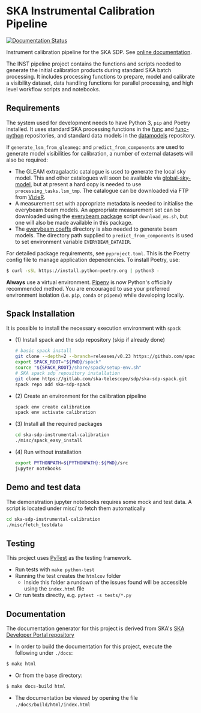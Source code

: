 SKA Instrumental Calibration Pipeline
=====================================

[![Documentation Status](https://readthedocs.org/projects/ska-telescope-ska-sdp-instrumental-calibration/badge/?version=latest)](https://ska-telescope-ska-sdp-instrumental-calibration.readthedocs.io/en/latest/?badge=latest)

Instrument calibration pipeline for the SKA SDP. See
[online documentation](https://ska-telescope-ska-sdp-instrumental-calibration.readthedocs.io/en/latest).

The INST pipeline project contains the functions and scripts needed to generate the
initial calibration products during standard SKA batch processing. It includes
processing functions to prepare, model and calibrate a visibility dataset, data
handling functions for parallel processing, and high level workflow scripts and
notebooks.

Requirements
------------

The system used for development needs to have Python 3, `pip` and Poetry installed.
It uses standard SKA processing functions in the
[func](https://developer.skao.int/projects/ska-sdp-func/en/) and
[func-python](https://developer.skao.int/projects/ska-sdp-func-python/en/)
repositories, and standard data models in the
[datamodels](https://developer.skao.int/projects/ska-sdp-datamodels/en/) repository.

If `generate_lsm_from_gleamegc` and `predict_from_components` are used to generate
model visibilities for calibration, a number of external datasets will also be
required:

 * The GLEAM extragalactic catalogue is used to generate the local sky model. This and
   other catalogues will soon be available via
   [global-sky-model](https://developer.skao.int/projects/ska-sdp-global-sky-model/en/),
   but at present a hard copy is needed to use `processing_tasks.lsm_tmp`. The
   catalogue can be downloaded via FTP from
   [VizieR](https://cdsarc.cds.unistra.fr/viz-bin/cat/VIII/100).
 * A measurement set with appropriate metadata is needed to initialise the everybeam
   beam models. An appropriate measurement set can be downloaded using the
   [everybeam package](https://gitlab.com/ska-telescope/sdp/ska-sdp-func-everybeam/)
   script `download_ms.sh`, but one will also be made available in this package.
 * The [everybeam coeffs](https://gitlab.com/ska-telescope/sdp/ska-sdp-func-everybeam/-/tree/master/coeffs)
   directory is also needed to generate beam models. The directory path supplied to
   `predict_from_components` is used to set environment variable `EVERYBEAM_DATADIR`.

For detailed package requirements, see `pyproject.toml`. This is the Poetry config file
to manage application dependencies. To install Poetry, use:
```bash
$ curl -sSL https://install.python-poetry.org | python3 -
```

**Always** use a virtual environment.
[Pipenv](https://pipenv.readthedocs.io/en/latest/) is now Python's officially
recommended method. You are encouraged to use your preferred environment isolation
(i.e. `pip`, `conda` or `pipenv`) while developing locally.

Spack Installation
------------------

It is possible to install the necessary execution environment with `spack`

 * (1) Install spack and the sdp repository (skip if already done)
    ```bash
    # basic spack install
    git clone --depth=2 --branch=releases/v0.23 https://github.com/spack/spack.git
    export SPACK_ROOT="${PWD}/spack"
    source "${SPACK_ROOT}/share/spack/setup-env.sh"
    # SKA spack sdp repository installation
    git clone https://gitlab.com/ska-telescope/sdp/ska-sdp-spack.git
    spack repo add ska-sdp-spack
    ```

 * (2) Create an environment for the calibration pipeline
    ```bash
    spack env create calibration
    spack env activate calibration
    ```
  
 * (3) Install all the required packages
    ```bash
    cd ska-sdp-instrumental-calibration
    ./misc/spack_easy_install
    ```
  
 * (4) Run without installation
    ```bash
    export PYTHONPATH=${PYTHONPATH}:${PWD}/src
    jupyter notebooks
    ```


Demo and test data
------------------

The demonstration jupyter notebooks requires some mock and test data.
A script is located under misc/ to fetch them automatically

  ```bash
  cd ska-sdp-instrumental-calibration
  ./misc/fetch_testdata
  ```


Testing
-------

This project uses [PyTest](https://pytest.org) as the testing framework.

 * Run tests with `make python-test`
 * Running the test creates the `htmlcov` folder
    - Inside this folder a rundown of the issues found will be accessible using the
      `index.html` file
 * Or run tests directly, e.g. `pytest -s tests/*.py`
 
Documentation
-------------

The documentation generator for this project is derived from SKA's
[SKA Developer Portal repository](https://github.com/ska-telescope/developer.skatelescope.org)

 * In order to build the documentation for this project, execute the following under
`./docs`:
```bash
$ make html
```
 * Or from the base directory:
```bash
$ make docs-build html
```
* The documentation be viewed by opening the file `./docs/build/html/index.html`

